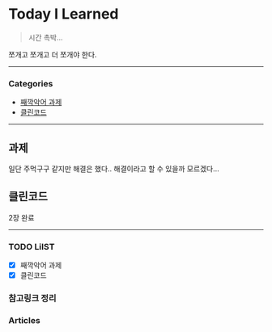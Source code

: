 # Today I Learned
> 시간 촉박...

쪼개고 쪼개고 더 쪼개야 한다.

---

### Categories
- [째깍악어 과제](#과제)
- [클린코드](#클린코드)

---

## 과제
일단 주먹구구 같지만 해결은 했다..
해결이라고 할 수 있을까 모르겠다...

## 클린코드
2장 완료

---

### TODO LiIST
- [x] 째깍악어 과제
- [x] 클린코드 

### 참고링크 정리

### Articles